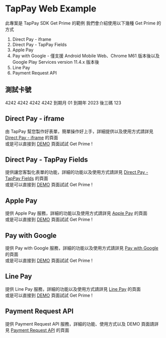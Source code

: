 # TapPay Web Example

此專案是 TapPay SDK Get Prime 的範例
我們會介紹使用以下幾種 Get Prime 的方式

1. Direct Pay - iframe
2. Direct Pay - TapPay Fields
3. Apple Pay
4. Pay with Google - 僅支援 Android Mobile Web、Chrome M61 版本後以及 Google Play Services version 11.4.x 版本後
5. Line Pay
6. Payment Request API

## 測試卡號
4242 4242 4242 4242
到期月 01 到期年 2023 後三碼 123

## Direct Pay - iframe

由 TapPay 幫您製作好表單，簡單操作好上手，詳細提供以及使用方式請詳見 [Direct Pay - iframe](./Direct_Pay_iframe) 的頁面  
或是可以直接到 [DEMO](https://tappay.github.io/tappay-web-example/Direct_Pay_iframe/example/index.html) 頁面試試 Get Prime !

## Direct Pay - TapPay Fields

提供讓您客製化表單的功能，詳細的功能以及使用方式請詳見 [Direct Pay - TapPay Fields](./TapPay_Fields) 的頁面  
或是可以直接到 [DEMO](https://tappay.github.io/tappay-web-example/TapPay_Fields/example/index.html) 頁面試試 Get Prime !

## Apple Pay

提供 Apple Pay 服務，詳細的功能以及使用方式請詳見 [Apple Pay](./Apple_Pay) 的頁面  
或是可以直接到 [DEMO](https://tappay.github.io/tappay-web-example/Apple_Pay/example/index.html) 頁面試試 Get Prime !

## Pay with Google

提供 Pay with Google 服務，詳細的功能以及使用方式請詳見 [Pay with Google](./Pay_with_Google) 的頁面  
或是可以直接到 [DEMO](https://tappay.github.io/tappay-web-example/Pay_with_Google/example/index.html) 頁面試試 Get Prime !

## Line Pay

提供 Line Pay 服務，詳細的功能以及使用方式請詳見 [Line Pay](./Line_Pay) 的頁面  
或是可以直接到 [DEMO](https://tappay.github.io/tappay-web-example/Line_Pay/example/index.html) 頁面試試 Get Prime !

## Payment Request API

提供 Payment Request API 服務，詳細的功能、使用方式以及 DEMO 頁面請詳見 [Payment Request API](./Payment_Request) 的頁面